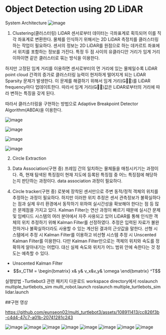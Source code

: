 # Object Detection using 2D LiDAR





System Architecture
![image](https://github.com/eunseon02/multi_turtlebot3/assets/108911413/2fef21a5-3c62-479c-bbd7-565bf1194350)


1. Clustering(클러스터링)
LiDAR 센서로부터 데이터는 극좌표계로 획득되어 이를 직각 좌표계로 변환한다. 물체를 인식하기 위해서는 2D LiDAR 측정치를 클러스터링하는 작업이 필요하다. 센서의 정보는 2D LiDAR를 원점으로 하는 데카르트 좌표에서 위치를 포함하는 정보를 가진다. 특정 두 점 사이의 유클라디안 거리가 임계 거리 이하이면 같은 클러스터로 묶는 방식을 이용한다.

 하지만 고정된 임계 거리를 이용하면 센서로부터의 먼 거리에 있는 물체일수록 LiDAR point cloud 간격의 증가로 클러스터링 능력이 현저하게 떨어지게 되는 LiDAR Sparsity 문제가 발생한다. 이 문제를 해결하기 위해서 임계 거리()를 LiDAR frequency마다 업데이트한다. 따라서 임계 거리()값은 LiDAR로부터의 거리에 따라 변하는 특징을 갖게 된다.
 
 따라서 클러스터링을 구현하는 방법으로 Adaptive Breakpoint Detector Algorithm(ABDA)을 이용한다.

 ![image](https://github.com/eunseon02/multi_turtlebot3/assets/108911413/e9ff6622-c257-4b6e-8a02-80a742187d8a)


![image](https://github.com/eunseon02/multi_turtlebot3/assets/108911413/ee4f22c6-a450-46c4-9f3d-683f603800cc)

![image](https://github.com/eunseon02/multi_turtlebot3/assets/108911413/5ce57688-5c87-47cd-bd59-20421d7dc6de)

![image](https://github.com/eunseon02/multi_turtlebot3/assets/108911413/4ef134d0-9514-4ac4-baca-e05e0ce2d365)



2. Circle Extraction

4. Data Association(구현 중)
프레임 간의 일치하는 물체들을 매칭시키기는 과정이다. 즉, 현재 탐색된 특징점이 현재 지도에 등록된 특징점 중 어느 특징점에 해당하
는지 판단하는 과정이다. data association 과정이 필요하다.

5. Circle tracker(구현 중)
로봇에 장착된 센서만으로 주변 동적/정적 객체의 위치를 추정하는 과정이 필요하다. 하지만 이러한 위치 추정은 센서 관측정보가 불확실하다는 점과 실제 우리 환경에서 동작하기 위하여 실시간성을 확보해야 한다는 점 등 많은 문제점을 가지고 있다. Kalman Filter는 연산 과정이 빠르기 때문에 실시간 문제 및 임베디드 시스템의 여러 분야에서 자주 사용되고 있어 LiDAR를 통해 인식한 객체의 위치 추정하기 위해 Kalman Filter를 선정하였다. 추정은 입력된 자료가 불완전하거나 불확실하더라도 사용할 수 있는 계산된 결과의 근삿값을 말한다. 선형 시스템에서 추정 시 Kalman Filter를 이용하고 비선형 시스템 추정 시 Unscented Kalman Filter를 이용한다. 다만 Kalman Filter만으로는 객체의 위치와 속도를 정확하게 알아내기는 어렵다. 대신 실제 속도와 위치가 어느 범위 안에 속한다는 것 정도는 예측할 수 있다.

- Unscented Kalman Filter
- 
  $$x_CTM =  \begin{bmatrix} x& y& v_x&v_y& \omega  \end{bmatrix} ^T$$





실행방법
-Turtlebot3 관련 패키지 다운로드
workspace directory에서 
roslaunch multiple_turtlebots_sim multi_robot.launch
roslaunch multiple_turtlebots_sim lidar.launch

##구현 영상



https://github.com/eunseon02/multi_turtlebot3/assets/108911413/cc826f3b-c4d4-47c7-a01b-20741281c243



![image](https://github.com/eunseon02/multi_turtlebot3/assets/108911413/ad4e2882-0c10-44c6-b64c-4bcdb38d624c)
![image](https://github.com/eunseon02/multi_turtlebot3/assets/108911413/c4bbf8a4-c121-41ee-9054-18ada59c5129)
![image](https://github.com/eunseon02/multi_turtlebot3/assets/108911413/231e9e4f-c9bf-48cf-b37a-8839acec74b0)
![image](https://github.com/eunseon02/multi_turtlebot3/assets/108911413/fef5da57-4677-4bcb-b01b-87326eebcdd3)
![image](https://github.com/eunseon02/multi_turtlebot3/assets/108911413/ca5a19e0-3dcd-4fae-8e8a-7c567b906ec7)
![image](https://github.com/eunseon02/multi_turtlebot3/assets/108911413/e49ad89c-d4d2-414a-9f2e-c2308994e35c)
![image](https://github.com/eunseon02/multi_turtlebot3/assets/108911413/9423be52-f25b-4e7c-bbd1-3a1638bdd859)
![image](https://github.com/eunseon02/multi_turtlebot3/assets/108911413/f8f75fa9-55f4-4169-bdcc-d8ddf3e91b28)


